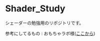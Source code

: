 # Shader_Study

シェーダーの勉強用のリポジトリです。

参考にしてるもの : おもちゃラボ様([ここから](http://nn-hokuson.hatenablog.com/archive/category/%E3%82%B7%E3%82%A7%E3%83%BC%E3%83%80))
